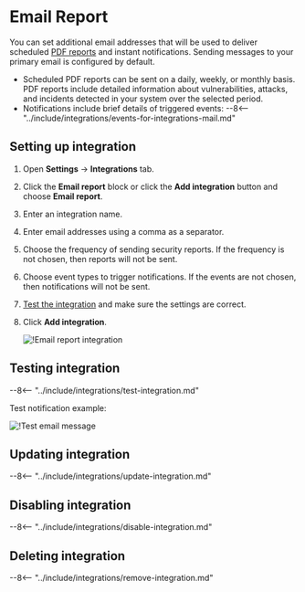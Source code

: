 # Email Report

You can set additional email addresses that will be used to deliver scheduled [PDF reports](../../../user-guides/search-and-filters/custom-report.md) and instant notifications. Sending messages to your primary email is configured by default.

* Scheduled PDF reports can be sent on a daily, weekly, or monthly basis. PDF reports include detailed information about vulnerabilities, attacks, and incidents detected in your system over the selected period.
* Notifications include brief details of triggered events:
    --8<-- "../include/integrations/events-for-integrations-mail.md"

## Setting up integration

1. Open **Settings** → **Integrations** tab.
2. Click the **Email report** block or click the **Add integration** button and choose **Email report**. 
3. Enter an integration name.
4. Enter email addresses using a comma as a separator.
5. Choose the frequency of sending security reports. If the frequency is not chosen, then reports will not be sent.
6. Choose event types to trigger notifications. If the events are not chosen, then notifications will not be sent.
7. [Test the integration](#testing-integration) and make sure the settings are correct.
8. Click **Add integration**.

    ![!Email report integration](../../../images/user-guides/settings/integrations/add-email-report-integration.png)

## Testing integration

--8<-- "../include/integrations/test-integration.md"

Test notification example:

![!Test email message](../../../images/user-guides/settings/integrations/test-email-scope-changed.png)

## Updating integration

--8<-- "../include/integrations/update-integration.md"

## Disabling integration

--8<-- "../include/integrations/disable-integration.md"

## Deleting integration

--8<-- "../include/integrations/remove-integration.md"
